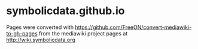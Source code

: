 # symbolicdata.github.io

Pages were converted with https://github.com/FreeON/convert-mediawiki-to-gh-pages
from the mediawiki project pages at http://wiki.symbolicdata.org
